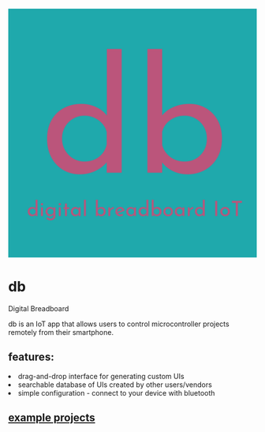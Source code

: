 ![logo](https://github.com/dallinw/db/blob/master/resources/icon.png)

# db
Digital Breadboard

db is an IoT app that allows users to control microcontroller projects remotely from their smartphone.

## features:
<li>drag-and-drop interface for generating custom UIs   </li>
<li>searchable database of UIs created by other users/vendors   </li>
<li>simple configuration - connect to your device with bluetooth</li>

## [example projects](https://github.com/dallinw/db/blob/master/examples)
